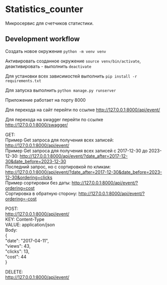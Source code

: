 # Statistics_counter
Микросервис для счетчиков статистики. 
## Development workflow
Создать новое окружение `python -m venv venv`

Активировать созданное окружение `source venv/bin/activate`, деактивировать - выполнить `deactivate`

Для установки всех зависимостей выполнить `pip install -r requirements.txt`

Для запуска выполнить `python manage.py runserver`

Приложение работает на порту 8000

Для перехода на сайт перейти по ссылке http://127.0.0.1:8000/api/event/

Для перехода на swagger перейти по ссылке http://127.0.0.1:8000/swagger/

GET:<br>
Пример Get запроса для получения всех записей: http://127.0.0.1:8000/api/event/ <br>
Пример Get запроса для получения всех записей с 2017-12-30 до 2023-12-30: http://127.0.0.1:8000/api/event/?date_after=2017-12-30&date_before=2023-12-30 <br>
Последний запрос, но с сортировкой по кликам: http://127.0.0.1:8000/api/event/?date_after=2017-12-30&date_before=2023-12-30&ordering=clicks <br>
Пример сортировки без даты: http://127.0.0.1:8000/api/event/?ordering=cost <br>
Сортировка в обратную сторону: http://127.0.0.1:8000/api/event/?ordering=-cost <br>

POST:<br>
http://127.0.0.1:8000/api/event/ <br>
KEY: Content-Type <br>
VALUE: application/json<br>
Body:<br>
{<br>
    "date": "2017-04-11",<br>
    "views": 43,<br>
    "clicks": 13,<br>
    "cost": 44 <br>
}<br>

DELETE:<br>
http://127.0.0.1:8000/api/event/